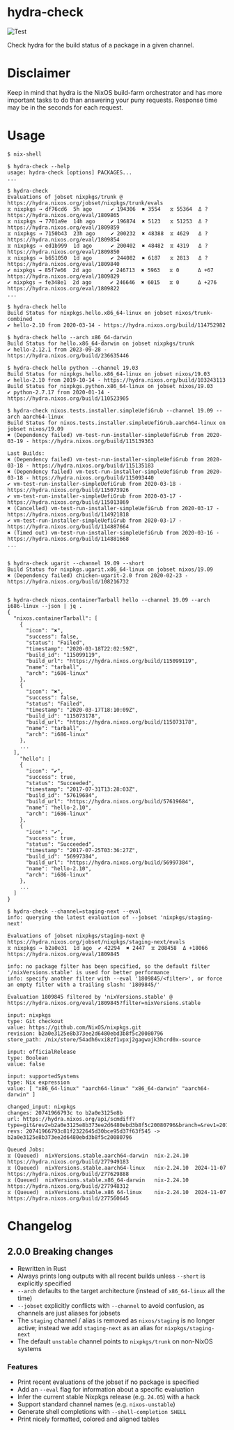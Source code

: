 # hydra-check

![Test](https://github.com/nix-community/hydra-check/workflows/Test/badge.svg)

Check hydra for the build status of a package in a given channel.

# Disclaimer
Keep in mind that hydra is the NixOS build-farm orchestrator and has more important tasks to do than answering your puny requests. Response time may be in the seconds for each request.

# Usage

```console
$ nix-shell

$ hydra-check --help
usage: hydra-check [options] PACKAGES...
...

$ hydra-check
Evaluations of jobset nixpkgs/trunk @ https://hydra.nixos.org/jobset/nixpkgs/trunk/evals
⧖ nixpkgs → df76cd6  5h ago      ✔ 194306  ✖ 3554   ⧖ 55364  Δ ?       https://hydra.nixos.org/eval/1809865
⧖ nixpkgs → 7701a9e  14h ago     ✔ 196874  ✖ 5123   ⧖ 51253  Δ ?       https://hydra.nixos.org/eval/1809859
⧖ nixpkgs → 7150b43  23h ago     ✔ 200232  ✖ 48388  ⧖ 4629   Δ ?       https://hydra.nixos.org/eval/1809854
⧖ nixpkgs → ed1b999  1d ago      ✔ 200402  ✖ 48482  ⧖ 4319   Δ ?       https://hydra.nixos.org/eval/1809850
⧖ nixpkgs → b651050  1d ago      ✔ 244082  ✖ 6187   ⧖ 2813   Δ ?       https://hydra.nixos.org/eval/1809840
✔ nixpkgs → 85f7e66  2d ago      ✔ 246713  ✖ 5963   ⧖ 0      Δ +67     https://hydra.nixos.org/eval/1809829
✔ nixpkgs → fe348e1  2d ago      ✔ 246646  ✖ 6015   ⧖ 0      Δ +276    https://hydra.nixos.org/eval/1809822
...

$ hydra-check hello
Build Status for nixpkgs.hello.x86_64-linux on jobset nixos/trunk-combined
✔ hello-2.10 from 2020-03-14 - https://hydra.nixos.org/build/114752982

$ hydra-check hello --arch x86_64-darwin
Build Status for hello.x86_64-darwin on jobset nixpkgs/trunk
✔ hello-2.12.1 from 2023-09-28 - https://hydra.nixos.org/build/236635446

$ hydra-check hello python --channel 19.03
Build Status for nixpkgs.hello.x86_64-linux on jobset nixos/19.03
✔ hello-2.10 from 2019-10-14 - https://hydra.nixos.org/build/103243113
Build Status for nixpkgs.python.x86_64-linux on jobset nixos/19.03
✔ python-2.7.17 from 2020-01-14 - https://hydra.nixos.org/build/110523905

$ hydra-check nixos.tests.installer.simpleUefiGrub --channel 19.09 --arch aarch64-linux
Build Status for nixos.tests.installer.simpleUefiGrub.aarch64-linux on jobset nixos/19.09
✖ (Dependency failed) vm-test-run-installer-simpleUefiGrub from 2020-03-19 - https://hydra.nixos.org/build/115139363

Last Builds:
✖ (Dependency failed) vm-test-run-installer-simpleUefiGrub from 2020-03-18 - https://hydra.nixos.org/build/115135183
✖ (Dependency failed) vm-test-run-installer-simpleUefiGrub from 2020-03-18 - https://hydra.nixos.org/build/115093440
✔ vm-test-run-installer-simpleUefiGrub from 2020-03-18 - https://hydra.nixos.org/build/115073926
✔ vm-test-run-installer-simpleUefiGrub from 2020-03-17 - https://hydra.nixos.org/build/115013869
✖ (Cancelled) vm-test-run-installer-simpleUefiGrub from 2020-03-17 - https://hydra.nixos.org/build/114921818
✔ vm-test-run-installer-simpleUefiGrub from 2020-03-17 - https://hydra.nixos.org/build/114887664
✖ (Timed out) vm-test-run-installer-simpleUefiGrub from 2020-03-16 - https://hydra.nixos.org/build/114881668
...


$ hydra-check ugarit --channel 19.09 --short
Build Status for nixpkgs.ugarit.x86_64-linux on jobset nixos/19.09
✖ (Dependency failed) chicken-ugarit-2.0 from 2020-02-23 - https://hydra.nixos.org/build/108216732


$ hydra-check nixos.containerTarball hello --channel 19.09 --arch i686-linux --json | jq .
{
  "nixos.containerTarball": [
    {
      "icon": "✖",
      "success": false,
      "status": "Failed",
      "timestamp": "2020-03-18T22:02:59Z",
      "build_id": "115099119",
      "build_url": "https://hydra.nixos.org/build/115099119",
      "name": "tarball",
      "arch": "i686-linux"
    },
    {
      "icon": "✖",
      "success": false,
      "status": "Failed",
      "timestamp": "2020-03-17T18:10:09Z",
      "build_id": "115073178",
      "build_url": "https://hydra.nixos.org/build/115073178",
      "name": "tarball",
      "arch": "i686-linux"
    },
    ...
  ],
    "hello": [
    {
      "icon": "✔",
      "success": true,
      "status": "Succeeded",
      "timestamp": "2017-07-31T13:28:03Z",
      "build_id": "57619684",
      "build_url": "https://hydra.nixos.org/build/57619684",
      "name": "hello-2.10",
      "arch": "i686-linux"
    },
    {
      "icon": "✔",
      "success": true,
      "status": "Succeeded",
      "timestamp": "2017-07-25T03:36:27Z",
      "build_id": "56997384",
      "build_url": "https://hydra.nixos.org/build/56997384",
      "name": "hello-2.10",
      "arch": "i686-linux"
    },
    ...
  ]
}

$ hydra-check --channel=staging-next --eval
info: querying the latest evaluation of --jobset 'nixpkgs/staging-next'

Evaluations of jobset nixpkgs/staging-next @ https://hydra.nixos.org/jobset/nixpkgs/staging-next/evals
⧖ nixpkgs → b2a0e31  1d ago  ✔ 42294  ✖ 2447  ⧖ 208458  Δ +18066  https://hydra.nixos.org/eval/1809845

info: no package filter has been specified, so the default filter '/nixVersions.stable' is used for better performance
info: specify another filter with --eval '1809845/<filter>', or force an empty filter with a trailing slash: '1809845/'

Evaluation 1809845 filtered by 'nixVersions.stable' @ https://hydra.nixos.org/eval/1809845?filter=nixVersions.stable

input: nixpkgs
type: Git checkout
value: https://github.com/NixOS/nixpkgs.git
revision: b2a0e3125e8b373ee2d6480ebd3b8f5c20080796
store_path: /nix/store/54adh6vxi8zf1vpxj2gagwajk3hcrd0x-source

input: officialRelease
type: Boolean
value: false

input: supportedSystems
type: Nix expression
value: [ "x86_64-linux" "aarch64-linux" "x86_64-darwin" "aarch64-darwin" ]

changed_input: nixpkgs
changes: 20741966793c to b2a0e3125e8b
url: https://hydra.nixos.org/api/scmdiff?type=git&rev2=b2a0e3125e8b373ee2d6480ebd3b8f5c20080796&branch=&rev1=20741966793c81f2322645d30bce95d37f63f545&uri=https%3A%2F%2Fgithub.com%2FNixOS%2Fnixpkgs.git
revs: 20741966793c81f2322645d30bce95d37f63f545 -> b2a0e3125e8b373ee2d6480ebd3b8f5c20080796

Queued Jobs:
⧖ (Queued)  nixVersions.stable.aarch64-darwin  nix-2.24.10              https://hydra.nixos.org/build/277949183
⧖ (Queued)  nixVersions.stable.aarch64-linux   nix-2.24.10  2024-11-07  https://hydra.nixos.org/build/277629888
⧖ (Queued)  nixVersions.stable.x86_64-darwin   nix-2.24.10              https://hydra.nixos.org/build/277948312
⧖ (Queued)  nixVersions.stable.x86_64-linux    nix-2.24.10  2024-11-07  https://hydra.nixos.org/build/277560645

```

# Changelog

## 2.0.0 Breaking changes
- Rewritten in Rust
- Always prints long outputs with all recent builds unless `--short` is explicitly specified
- `--arch` defaults to the target architecture (instead of `x86_64-linux` all the time)
- `--jobset` explicitly conflicts with `--channel` to avoid confusion, as channels are just aliases for jobsets
- The `staging` channel / alias is removed as `nixos/staging` is no longer active; instead we add `staging-next` as an alias for `nixpkgs/staging-next`
- The default `unstable` channel points to `nixpkgs/trunk` on non-NixOS systems

### Features
- Print recent evaluations of the jobset if no package is specified
- Add an `--eval` flag for information about a specific evaluation
- Infer the current stable Nixpkgs release (e.g. `24.05`) with a hack
- Support standard channel names (e.g. `nixos-unstable`)
- Generate shell completions with `--shell-completion SHELL`
- Print nicely formatted, colored and aligned tables
